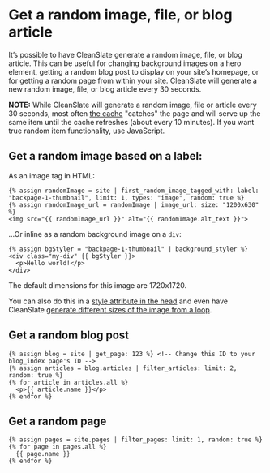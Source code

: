 # Get a random image, file, or blog article

It’s possible to have CleanSlate generate a random image, file, or blog article. This can be useful for changing background images on a hero element, getting a random blog post to display on your site’s homepage, or for getting a random page from within your site. CleanSlate will generate a new random image, file, or blog article every 30 seconds.

**NOTE:** While CleanSlate will generate a random image, file or article every 30 seconds, most often [the cache](https://cleanslatecms.wvu.edu/how-to/content-publishing/basic-editing/editing-content/cache) "catches" the page and will serve up the same item until the cache refreshes (about every 10 minutes). If you want true random item functionality, use JavaScript.

## Get a random image based on a label:

As an image tag in HTML:

```
{% assign randomImage = site | first_random_image_tagged_with: label: "backpage-1-thumbnail", limit: 1, types: "image", random: true %}
{% assign randomImage_url = randomImage | image_url: size: "1200x630" %}
<img src="{{ randomImage_url }}" alt="{{ randomImage.alt_text }}">
```

…Or inline as a random background image on a `div`:

```
{% assign bgStyler = "backpage-1-thumbnail" | background_styler %}
<div class="my-div" {{ bgStyler }}>
  <p>Hello world!</p>
</div>
```

The default dimensions for this image are 1720x1720.

You can also do this in a [style attribute in the head](https://gist.github.com/wvuwebgist/cc5cb00847eb166f5346f3c79be7fb73) and even have CleanSlate [generate different sizes of the image from a loop](https://gist.github.com/wvuwebgist/f118396cdac8cff76c624a53e9282172).

## Get a random blog post

```
{% assign blog = site | get_page: 123 %} <!-- Change this ID to your blog_index page's ID -->
{% assign articles = blog.articles | filter_articles: limit: 2, random: true %}
{% for article in articles.all %}
  <p>{{ article.name }}</p>
{% endfor %}
```

## Get a random page

```
{% assign pages = site.pages | filter_pages: limit: 1, random: true %}
{% for page in pages.all %}
  {{ page.name }}
{% endfor %}
```
